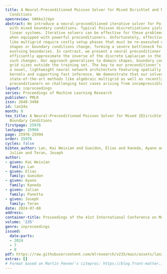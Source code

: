 ```yaml
---
title: A Neural-Preconditioned Poisson Solver for Mixed Dirichlet and Neumann Boundary
  Conditions
openreview: VAKkoJjVpn
abstract: We introduce a neural-preconditioned iterative solver for Poisson equations
  with mixed boundary conditions. Typical Poisson discretizations yield large, ill-conditioned
  linear systems. Iterative solvers can be effective for these problems, but only
  when equipped with powerful preconditioners. Unfortunately, effective preconditioners
  like multigrid require costly setup phases that must be re-executed every time domain
  shapes or boundary conditions change, forming a severe bottleneck for problems with
  evolving boundaries. In contrast, we present a neural preconditioner trained to
  efficiently approximate the inverse of the discrete Laplacian in the presence of
  such changes. Our approach generalizes to domain shapes, boundary conditions, and
  grid sizes outside the training set. The key to our preconditioner’s success is
  a novel, lightweight neural network architecture featuring spatially varying convolution
  kernels and supporting fast inference. We demonstrate that our solver outperforms
  state-of-the-art methods like algebraic multigrid as well as recently proposed neural
  preconditioners on challenging test cases arising from incompressible fluid simulations.
layout: inproceedings
series: Proceedings of Machine Learning Research
publisher: PMLR
issn: 2640-3498
id: lan24a
month: 0
tex_title: A Neural-Preconditioned Poisson Solver for Mixed {D}irichlet and Neumann
  Boundary Conditions
firstpage: 25976
lastpage: 25994
page: 25976-25994
order: 25976
cycles: false
bibtex_author: Lan, Kai Weixian and Gueidon, Elias and Kaneda, Ayano and Panetta,
  Julian and Teran, Joseph
author:
- given: Kai Weixian
  family: Lan
- given: Elias
  family: Gueidon
- given: Ayano
  family: Kaneda
- given: Julian
  family: Panetta
- given: Joseph
  family: Teran
date: 2024-07-08
address:
container-title: Proceedings of the 41st International Conference on Machine Learning
volume: '235'
genre: inproceedings
issued:
  date-parts:
  - 2024
  - 7
  - 8
pdf: https://raw.githubusercontent.com/mlresearch/v235/main/assets/lan24a/lan24a.pdf
extras: []
# Format based on Martin Fenner's citeproc: https://blog.front-matter.io/posts/citeproc-yaml-for-bibliographies/
---
```


